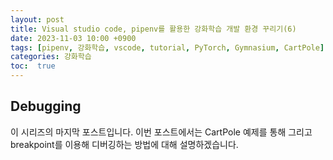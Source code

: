 ```yaml
---
layout: post
title: Visual studio code, pipenv를 활용한 강화학습 개발 환경 꾸리기(6)
date: 2023-11-03 10:00 +0900
tags: [pipenv, 강화학습, vscode, tutorial, PyTorch, Gymnasium, CartPole]
categories: 강화학습
toc:  true
---
```


## Debugging

이 시리즈의 마지막 포스트입니다.
이번 포스트에서는 CartPole 예제를 통해 그리고 breakpoint를 이용해 디버깅하는 방법에 대해 설명하겠습니다.